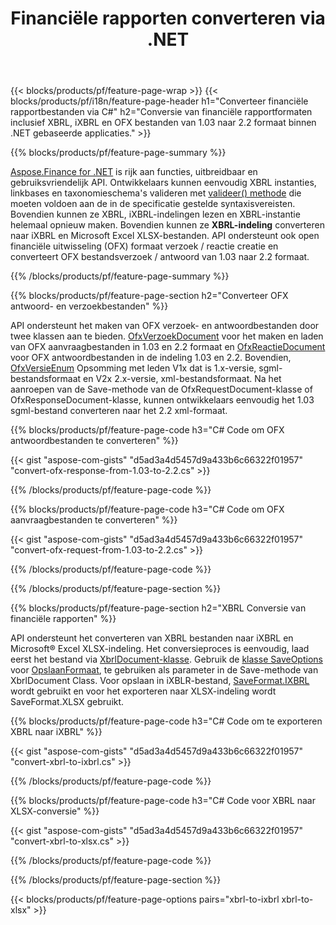 ﻿---
title: Financiële rapporten converteren via .NET
url: /nl/net/conversion/
description:  C# code om financiële rapporten te converteren in XBRL, iXBRL en OFX bestandsformaten via .NET bibliotheek.
---
{{< blocks/products/pf/feature-page-wrap >}}
{{< blocks/products/pf/i18n/feature-page-header h1="Converteer financiële rapportbestanden via C#" h2="Conversie van financiële rapportformaten inclusief XBRL, iXBRL en OFX bestanden van 1.03 naar 2.2 formaat binnen .NET gebaseerde applicaties." >}}

{{% blocks/products/pf/feature-page-summary %}}

[Aspose.Finance for .NET](https://products.aspose.com/finance/net/) is rijk aan functies, uitbreidbaar en gebruiksvriendelijk API. Ontwikkelaars kunnen eenvoudig XBRL instanties, linkbases en taxonomieschema's valideren met [valideer() methode](https://apireference.aspose.com/finance/net/aspose.finance.xbrl/xbrlinstance/methods/validate) die moeten voldoen aan de in de specificatie gestelde syntaxisvereisten. Bovendien kunnen ze XBRL, iXBRL-indelingen lezen en XBRL-instantie helemaal opnieuw maken. Bovendien kunnen ze **XBRL-indeling** converteren naar iXBRL en Microsoft Excel XLSX-bestanden. API ondersteunt ook open financiële uitwisseling (OFX) formaat verzoek / reactie creatie en converteert OFX bestandsverzoek / antwoord van 1.03 naar 2.2 formaat.

{{% /blocks/products/pf/feature-page-summary %}}

{{% blocks/products/pf/feature-page-section h2="Converteer OFX antwoord- en verzoekbestanden" %}}

API ondersteunt het maken van OFX verzoek- en antwoordbestanden door twee klassen aan te bieden. [OfxVerzoekDocument](https://apireference.aspose.com/finance/net/aspose.finance.ofx/ofxrequestdocument) voor het maken en laden van OFX aanvraagbestanden in 1.03 en 2.2 formaat en [OfxReactieDocument](https://apireference.aspose.com/finance/net/aspose.finance.ofx/ofxresponsedocument) voor OFX antwoordbestanden in de indeling 1.03 en 2.2. Bovendien, [OfxVersieEnum](https://apireference.aspose.com/finance/net/aspose.finance.ofx/ofxversionenum) Opsomming met leden V1x dat is 1.x-versie, sgml-bestandsformaat en V2x 2.x-versie, xml-bestandsformaat. Na het aanroepen van de Save-methode van de OfxRequestDocument-klasse of OfxResponseDocument-klasse, kunnen ontwikkelaars eenvoudig het 1.03 sgml-bestand converteren naar het 2.2 xml-formaat.


{{% blocks/products/pf/feature-page-code h3="C# Code om OFX antwoordbestanden te converteren" %}}

{{< gist "aspose-com-gists" "d5ad3a4d5457d9a433b6c66322f01957" "convert-ofx-response-from-1.03-to-2.2.cs" >}} 

{{% /blocks/products/pf/feature-page-code %}}

{{% blocks/products/pf/feature-page-code h3="C# Code om OFX aanvraagbestanden te converteren" %}}

{{< gist "aspose-com-gists" "d5ad3a4d5457d9a433b6c66322f01957" "convert-ofx-request-from-1.03-to-2.2.cs" >}} 

{{% /blocks/products/pf/feature-page-code %}}

{{% /blocks/products/pf/feature-page-section %}}

{{% blocks/products/pf/feature-page-section h2="XBRL Conversie van financiële rapporten" %}}

API ondersteunt het converteren van XBRL bestanden naar iXBRL en Microsoft® Excel XLSX-indeling. Het conversieproces is eenvoudig, laad eerst het bestand via [XbrlDocument-klasse](https://apireference.aspose.com/finance/net/aspose.finance.xbrl/xbrldocument). Gebruik de [klasse SaveOptions](https://apireference.aspose.com/finance/net/aspose.finance.xbrl/saveoptions) voor [OpslaanFormaat](https://apireference.aspose.com/finance/net/aspose.finance.xbrl/saveoptions/properties/saveformat), te gebruiken als parameter in de Save-methode van XbrlDocument Class. Voor opslaan in iXBLR-bestand, [SaveFormat.IXBRL](https://apireference.aspose.com/finance/net/aspose.finance.xbrl/saveformat) wordt gebruikt en voor het exporteren naar XLSX-indeling wordt SaveFormat.XLSX gebruikt.

{{% blocks/products/pf/feature-page-code h3="C# Code om te exporteren XBRL naar iXBRL" %}}

{{< gist "aspose-com-gists" "d5ad3a4d5457d9a433b6c66322f01957" "convert-xbrl-to-ixbrl.cs" >}} 

{{% /blocks/products/pf/feature-page-code %}}

{{% blocks/products/pf/feature-page-code h3="C# Code voor XBRL naar XLSX-conversie" %}}

{{< gist "aspose-com-gists" "d5ad3a4d5457d9a433b6c66322f01957" "convert-xbrl-to-xlsx.cs" >}} 

{{% /blocks/products/pf/feature-page-code %}}

{{% /blocks/products/pf/feature-page-section %}}

{{< blocks/products/pf/feature-page-options pairs="xbrl-to-ixbrl xbrl-to-xlsx" >}}